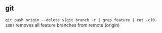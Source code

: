 ## git

`git push origin --delete $(git branch -r | grep feature | cut -c10-100)`
removes all feature branches from remote (origin)

